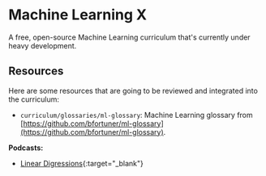 # Machine Learning X

  A free, open-source Machine Learning curriculum that's currently under heavy development.

## Resources

  Here are some resources that are going to be reviewed and integrated into the curriculum:

  - `curriculum/glossaries/ml-glossary`: Machine Learning glossary from [https://github.com/bfortuner/ml-glossary](https://github.com/bfortuner/ml-glossary).
  
  **Podcasts:**

  - [Linear Digressions](https://lineardigressions.com/){:target="_blank"}